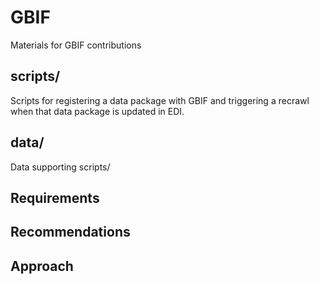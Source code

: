 
# GBIF

Materials for GBIF contributions

## scripts/

Scripts for registering a data package with GBIF and triggering a recrawl when that data package is updated in EDI.

## data/

Data supporting scripts/

## Requirements

## Recommendations

## Approach

